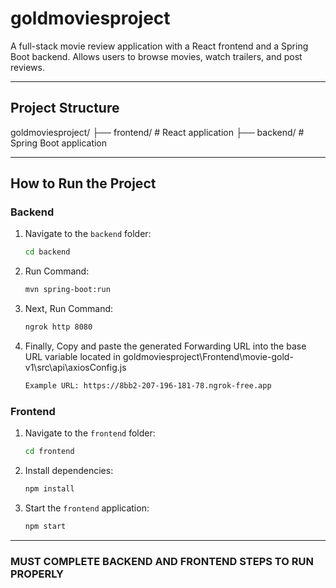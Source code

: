 # goldmoviesproject

A full-stack movie review application with a React frontend and a Spring Boot backend. Allows users to browse movies, watch trailers, and post reviews.

---

## Project Structure

goldmoviesproject/ 
  ├── frontend/ # React application 
  ├── backend/ # Spring Boot application


---

## How to Run the Project

### Backend
1. Navigate to the `backend` folder:
   ```bash
   cd backend
2. Run Command:
   ```bash
   mvn spring-boot:run
3. Next, Run Command:
   ```bash
   ngrok http 8080
4. Finally, Copy and paste the generated Forwarding URL into the base URL variable located in goldmoviesproject\Frontend\movie-gold-v1\src\api\axiosConfig.js
   ```bash
   Example URL: https://8bb2-207-196-181-78.ngrok-free.app
   
### Frontend
1. Navigate to the `frontend` folder:
    ```bash
    cd frontend
2. Install dependencies:
    ```bash
    npm install
3. Start the `frontend` application:
   ```bash
   npm start

---

### MUST COMPLETE BACKEND AND FRONTEND STEPS TO RUN PROPERLY

